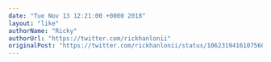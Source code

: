 ```yaml
---
date: "Tue Nov 13 12:21:00 +0000 2018"
layout: "like"
authorName: "Ricky"
authorUrl: "https://twitter.com/rickhanlonii"
originalPost: "https://twitter.com/rickhanlonii/status/1062319416107560961"
---
```


